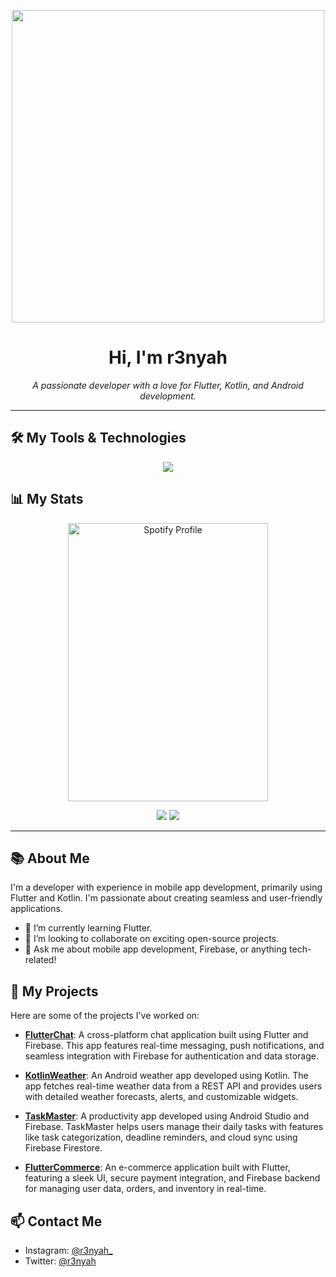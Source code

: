 <p align="center">
  <img src="https://pbs.twimg.com/media/FzKBNcQaYAAbOmX?format=jpg&name=4096x4096" height="500">
</p>

<h1 align="center">Hi, I'm r3nyah </h1>
<p align="center">
  <em>A passionate developer with a love for Flutter, Kotlin, and Android development.</em>
</p>

---

## 🛠 My Tools & Technologies
<p align="center">
  <a href="https://skillicons.dev">
    <img src="https://skillicons.dev/icons?i=flutter,dart,firebase,kotlin,java,vscode,android" />
  </a>
</p>

## 📊 My Stats
<p align="center">
  <img src="https://spotify-github-profile.kittinanx.com/api/view?uid=31pw47doexup26slyntfifm3uwx4&cover_image=true&theme=default&bar_color=ff0000&bar_color_cover=true" width="320" height="445" alt="Spotify Profile">
</p>


<p align="center">
  <img src="https://github-profile-summary-cards.vercel.app/api/cards/repos-per-language?username=r3nyah&theme=discord_old_blurple">
  <img src="https://github-profile-summary-cards.vercel.app/api/cards/most-commit-language?username=r3nyah&theme=discord_old_blurple">
</p>

---

## 📚 About Me
I'm a developer with experience in mobile app development, primarily using Flutter and Kotlin. I'm passionate about creating seamless and user-friendly applications. 

- 🌱 I’m currently learning Flutter.
- 👯 I’m looking to collaborate on exciting open-source projects.
- 💬 Ask me about mobile app development, Firebase, or anything tech-related!

## 🚀 My Projects
Here are some of the projects I've worked on:

- **[FlutterChat](#)**: A cross-platform chat application built using Flutter and Firebase. This app features real-time messaging, push notifications, and seamless integration with Firebase for authentication and data storage.

- **[KotlinWeather](#)**: An Android weather app developed using Kotlin. The app fetches real-time weather data from a REST API and provides users with detailed weather forecasts, alerts, and customizable widgets.

- **[TaskMaster](#)**: A productivity app developed using Android Studio and Firebase. TaskMaster helps users manage their daily tasks with features like task categorization, deadline reminders, and cloud sync using Firebase Firestore.

- **[FlutterCommerce](#)**: An e-commerce application built with Flutter, featuring a sleek UI, secure payment integration, and Firebase backend for managing user data, orders, and inventory in real-time.


## 📫 Contact Me
- Instagram: [@r3nyah_](https://www.instagram.com/r3nyah_/)
- Twitter: [@r3nyah](https://x.com/r3nyah)
  
  
